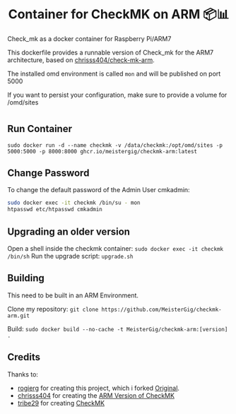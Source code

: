 <div align="center">
    <div style="display: flex;">
        <a href="https://github.com/MeisterGig/checkmk-arm/actions/workflows/publish.yml>
            <img src="https://github.com/MeisterGig/checkmk-arm/actions/workflows/publish.yml/badge.svg">
        </a>
    </div>
    <h1>Container for CheckMK on ARM 📦📊</h1>
</div>

Check_mk as a docker container for Raspberry Pi/ARM7

This dockerfile provides a runnable version of Check_mk for the ARM7 architecture, based on [chrisss404/check-mk-arm]().

The installed omd environment is called `mon` and will be published on port 5000

If you want to persist your configuration, make sure to provide a volume for /omd/sites

#

## Run Container
`sudo docker run -d --name checkmk -v /data/checkmk:/opt/omd/sites -p 5000:5000 -p 8000:8000 ghcr.io/meistergig/checkmk-arm:latest`

## Change Password
To change the default password of the Admin User cmkadmin:

``` bash 
sudo docker exec -it checkmk /bin/su - mon
htpasswd etc/htpasswd cmkadmin
```

## Upgrading an older version
Open a shell inside the checkmk container:
`sudo docker exec -it checkmk /bin/sh`
Run the upgrade script:
`upgrade.sh`

## Building
This need to be built in an ARM Environment.

Clone my repository:
`git clone https://github.com/MeisterGig/checkmk-arm.git`

Build:
`sudo docker build --no-cache -t MeisterGig/checkmk-arm:[version] .`

## Credits

Thanks to:
- [rogierg](https://github.com/rogierg) for creating this project, which i forked [Original](https://github.com/rogierg/rpi-checkmk).
- [chrisss404](https://github.com/chrisss404) for creating the [ARM Version of CheckMK](https://github.com/chrisss404/check-mk-arm)
- [tribe29](https://github.com/tribe29) for creating [CheckMK](https://github.com/tribe29/checkmk) 


